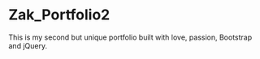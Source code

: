 # Zak_Portfolio2
This is my second but unique portfolio built with love, passion, Bootstrap and jQuery.
